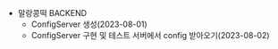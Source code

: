 - 말랑콩떡 BACKEND
  - ConfigServer 생성(2023-08-01)
  - ConfigServer 구현 및 테스트 서버에서 config 받아오기(2023-08-02)